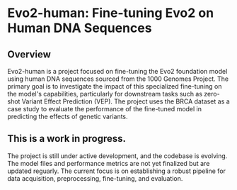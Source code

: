 # Evo2-human: Fine-tuning Evo2 on Human DNA Sequences

## Overview
Evo2-human is a project focused on fine-tuning the Evo2 foundation model using human DNA sequences sourced from the 1000 Genomes Project. The primary goal is to investigate the impact of this specialized fine-tuning on the model's capabilities, particularly for downstream tasks such as zero-shot Variant Effect Prediction (VEP). The project uses the BRCA dataset as a case study to evaluate the performance of the fine-tuned model in predicting the effects of genetic variants.

## This is a work in progress.
The project is still under active development, and the codebase is evolving. The model files and performance metrics are not yet finalized but are updated reguarly. The current focus is on establishing a robust pipeline for data acquisition, preprocessing, fine-tuning, and evaluation.
